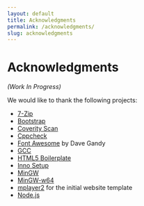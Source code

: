 ```yaml
---
layout: default
title: Acknowledgments
permalink: /acknowledgments/
slug: acknowledgments
---
```


# Acknowledgments

*(Work In Progress)*

We would like to thank the following projects:

* [7-Zip](http://www.7-zip.org/)
* [Bootstrap](http://getbootstrap.com/)
* [Coverity Scan](https://scan.coverity.com/)
* [Cppcheck](http://cppcheck.sourceforge.net/)
* [Font Awesome](http://fontawesome.io/) by Dave Gandy
* [GCC](http://gcc.gnu.org/)
* [HTML5 Boilerplate](https://html5boilerplate.com/)
* [Inno Setup](http://www.jrsoftware.org/isinfo.php)
* [MinGW](http://www.mingw.org/)
* [MinGW-w64](http://mingw-w64.sourceforge.net/)
* [mplayer2](http://www.mplayer2.org/) for the initial website template
* [Node.js](https://nodejs.org/)
